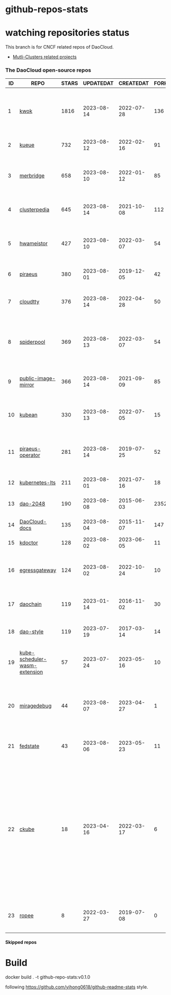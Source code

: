 # github-repos-stats

# watching repositories status

This branch is for CNCF related repos of DaoCloud.
- [Mutli-Clusters related projects](https://github.com/pacoxu/github-repos-stats/tree/multi-clusters)


<!--START_SECTION:github_repos-->
### The DaoCloud open-source repos
| ID |                                               REPO                                                | STARS | UPDATEDAT  | CREATEDAT  | FORKSCOUNT |                                                                                                                     DESCRIPTIONS                                                                                                                     |
|----|---------------------------------------------------------------------------------------------------|-------|------------|------------|------------|------------------------------------------------------------------------------------------------------------------------------------------------------------------------------------------------------------------------------------------------------|
|  1 | [kwok](https://github.com/kubernetes-sigs/kwok)                                                   |  1816 | 2023-08-14 | 2022-07-28 |        136 | Kubernetes WithOut Kubelet -  Simulates thousands of Nodes and Clusters.                                                                                                                                                                             |
|  2 | [kueue](https://github.com/kubernetes-sigs/kueue)                                                 |   732 | 2023-08-12 | 2022-02-16 |         91 | Kubernetes-native Job Queueing                                                                                                                                                                                                                       |
|  3 | [merbridge](https://github.com/merbridge/merbridge)                                               |   658 | 2023-08-10 | 2022-01-12 |         85 | Use eBPF to speed up your Service Mesh like crossing an Einstein-Rosen Bridge.                                                                                                                                                                       |
|  4 | [clusterpedia](https://github.com/clusterpedia-io/clusterpedia)                                   |   645 | 2023-08-14 | 2021-10-08 |        112 | The Encyclopedia of Kubernetes clusters                                                                                                                                                                                                              |
|  5 | [hwameistor](https://github.com/hwameistor/hwameistor)                                            |   427 | 2023-08-10 | 2022-03-07 |         54 | Hwameistor is an HA local storage system for cloud-native stateful workloads.                                                                                                                                                                        |
|  6 | [piraeus](https://github.com/piraeusdatastore/piraeus)                                            |   380 | 2023-08-01 | 2019-12-05 |         42 | High Available Datastore for Kubernetes                                                                                                                                                                                                              |
|  7 | [cloudtty](https://github.com/cloudtty/cloudtty)                                                  |   376 | 2023-08-14 | 2022-04-28 |         50 | A Friendly Kubernetes CloudShell (Web Terminal) !                                                                                                                                                                                                    |
|  8 | [spiderpool](https://github.com/spidernet-io/spiderpool)                                          |   369 | 2023-08-13 | 2022-03-07 |         54 | underlay network solution of cloud native, for bare metal, VM and public cloud                                                                                                                                                                       |
|  9 | [public-image-mirror](https://github.com/DaoCloud/public-image-mirror)                            |   366 | 2023-08-14 | 2021-09-09 |         85 | 很多镜像都在国外。比如 gcr 。国内下载很慢，需要加速。                                                                                                                                                                                                |
| 10 | [kubean](https://github.com/kubean-io/kubean)                                                     |   330 | 2023-08-13 | 2022-07-05 |         15 |  :seedling: Kubernetes lifecycle management operator based on kubespray.                                                                                                                                                                             |
| 11 | [piraeus-operator](https://github.com/piraeusdatastore/piraeus-operator)                          |   281 | 2023-08-14 | 2019-07-25 |         52 | The Piraeus Operator manages LINSTOR clusters in Kubernetes.                                                                                                                                                                                         |
| 12 | [kubernetes-lts](https://github.com/klts-io/kubernetes-lts)                                       |   211 | 2023-08-01 | 2021-07-16 |         18 | Kubernetes LTS(long term support)                                                                                                                                                                                                                    |
| 13 | [dao-2048](https://github.com/DaoCloud/dao-2048)                                                  |   190 | 2023-08-08 | 2015-06-03 |       2352 | 2048 is a number puzzle game.                                                                                                                                                                                                                        |
| 14 | [DaoCloud-docs](https://github.com/DaoCloud/DaoCloud-docs)                                        |   135 | 2023-08-04 | 2015-11-07 |        147 | DaoCloud Enterprise 5.0 Documentation                                                                                                                                                                                                                |
| 15 | [kdoctor](https://github.com/kdoctor-io/kdoctor)                                                  |   128 | 2023-08-02 | 2023-06-05 |         11 | kdoctor                                                                                                                                                                                                                                              |
| 16 | [egressgateway](https://github.com/spidernet-io/egressgateway)                                    |   124 | 2023-08-02 | 2022-10-24 |         10 | EgressGateway provides network egress capabilities for Kubernetes clusters.                                                                                                                                                                          |
| 17 | [daochain](https://github.com/DaoCloud/daochain)                                                  |   119 | 2023-01-14 | 2016-11-02 |         30 | Docker image verification system based on Ethereum                                                                                                                                                                                                   |
| 18 | [dao-style](https://github.com/DaoCloud/dao-style)                                                |   119 | 2023-07-19 | 2017-03-14 |         14 | 🎉 A high quality component library built on Vue.js 2.0                                                                                                                                                                                              |
| 19 | [kube-scheduler-wasm-extension](https://github.com/kubernetes-sigs/kube-scheduler-wasm-extension) |    57 | 2023-07-24 | 2023-05-16 |         10 | All the things to make the scheduler extendable with wasm.                                                                                                                                                                                           |
| 20 | [miragedebug](https://github.com/miragedebug/miragedebug)                                         |    44 | 2023-08-07 | 2023-04-27 |          1 | MirageDebug: Local remote debugging for Kubernetes apps, enabling fully authentic environment debugging.                                                                                                                                             |
| 21 | [fedstate](https://github.com/fedstate/fedstate)                                                  |    43 | 2023-08-06 | 2023-05-23 |         11 | Federated middleware based on Karmada                                                                                                                                                                                                                |
| 22 | [ckube](https://github.com/DaoCloud/ckube)                                                        |    18 | 2023-04-16 | 2022-03-17 |          6 | Kubernetes APIServer 高性能代理组件，代理 APIServer 的 List 请求，其它类型的请求会直接反向代理到原生 APIServer。 CKube 还额外支持了分页、搜索和索引等功能。 并且，CKube 100% 兼容原生 kubectl 和 kube client sdk，只需要简单的配置即可实现全局替换。 |
| 23 | [ropee](https://github.com/DaoCloud/ropee)                                                        |     8 | 2022-03-27 | 2019-07-08 |          0 | A scalable prometheus remote storage adapter for splunk.                                                                                                                                                                                             |



#### Skipped repos
<!--END_SECTION:github_repos-->

# Build

docker build . -t github-repo-stats:v0.1.0

following https://github.com/yihong0618/github-readme-stats style.

